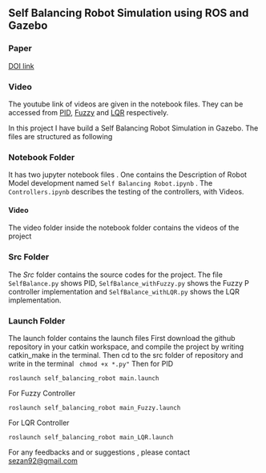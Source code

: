 ## Self Balancing Robot Simulation using ROS and Gazebo
### Paper
[DOI link](https://aip.scitation.org/doi/10.1063/1.5044373) 

### Video 
The youtube link of videos are given in the notebook files. They can be accessed from [PID](https://www.youtube.com/watch?v=kssD8unnWls), [Fuzzy](https://www.youtube.com/watch?v=FoG59xl2c9I) and [LQR](https://www.youtube.com/watch?v=QmrRNw043dY) respectively.

In this project I have build a Self Balancing Robot Simulation in Gazebo.
The files are structured as following


### Notebook Folder
It has two jupyter notebook files . One contains the Description of Robot Model development named ```Self Balancing Robot.ipynb``` . The ```Controllers.ipynb``` describes the testing of the controllers, with Videos.

#### Video 
The video folder inside the notebook folder contains the videos of the project

### Src Folder
The $Src$ folder contains the source codes for the project. The file ```SelfBalance.py``` shows PID, ```SelfBalance_withFuzzy.py``` shows the Fuzzy P controller implementation and ```SelfBalance_withLQR.py``` shows the LQR implementation.

### Launch Folder
The launch folder contains the launch files
First download the github repository in your catkin workspace, and compile the project by writing catkin_make in the terminal. 
Then cd to the src folder of repository and write in the terminal ``` chmod +x *.py"```
Then for PID 
```
roslaunch self_balancing_robot main.launch
```
For Fuzzy Controller

```
roslaunch self_balancing_robot main_Fuzzy.launch
```

For LQR Controller

```
roslaunch self_balancing_robot main_LQR.launch
```

For any feedbacks and or suggestions , please contact sezan92@gmail.com

